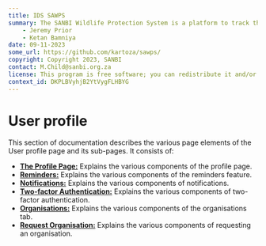 ```yaml
---
title: IDS SAWPS
summary: The SANBI Wildlife Protection System is a platform to track the population levels of endangered wildlife.
    - Jeremy Prior
    - Ketan Bamniya
date: 09-11-2023
some_url: https://github.com/kartoza/sawps/
copyright: Copyright 2023, SANBI
contact: M.Child@sanbi.org.za
license: This program is free software; you can redistribute it and/or modify it under the terms of the GNU Affero General Public License as published by the Free Software Foundation; either version 3 of the License, or (at your option) any later version.
context_id: DKPLBVyhjB2YtVygFLHBYG
---
```


# User profile

This section of documentation describes the various page elements of the User profile page and its sub-pages. It consists of:

* **[The Profile Page:](./profile-page.md)** Explains the various components of the profile page.
* **[Reminders:](./reminders.md)** Explains the various components of the reminders feature.
* **[Notifications:](./notifications.md)** Explains the various components of notifications.
* **[Two-factor Authentication:](./2fa.md)** Explains the various components of two-factor authentication.
* **[Organisations:](./organisation-page.md)** Explains the various components of the organisations tab.
* **[Request Organisation:](./request-organisation.md)** Explains the various components of requesting an organisation.
